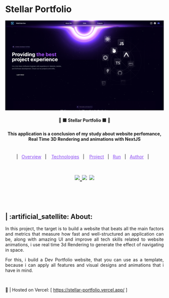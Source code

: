 # Stellar Portfolio

<p align="center">
    <img width="auto" src="./readme_assets/cover.png"/>
</p>

<h4 align="center" >🚀 🟪 Stellar Portfolio 🟪 🚀</h4>

<h4 align="center">
  This application is a conclusion of my study about website perfomance, Real Time 3D Rendering and animations with NextJS
</h4>

#

<p align="center">
  |&nbsp;&nbsp;
  <a style="color: #8a4af3;" href="#project">Overview</a>&nbsp;&nbsp;&nbsp;|&nbsp;&nbsp;&nbsp;
  <a style="color: #8a4af3;" href="#techs">Technologies</a>&nbsp;&nbsp;&nbsp;|&nbsp;&nbsp;&nbsp;
  <a style="color: #8a4af3;" href="#app">Project</a>&nbsp;&nbsp;&nbsp;|&nbsp;&nbsp;
  <a style="color: #8a4af3;" href="#run-project">Run</a>&nbsp;&nbsp;&nbsp;|&nbsp;&nbsp;
  <a style="color: #8a4af3;" href="#author">Author</a>&nbsp;&nbsp;&nbsp;|&nbsp;&nbsp;&nbsp;
</p>

#

<h1 align="center">
  
  <a href="https://github.com/Samuel-Ricardo">
    <img src="https://img.shields.io/static/v1?label=&message=Samuel%20Ricardo&color=black&style=for-the-badge&logo=GITHUB"/>
  </a>

  <a herf="https://www.instagram.com/samuel_ricardo.ex/">
    <img src='https://img.shields.io/static/v1?label=&message=Samuel.ex&color=black&style=for-the-badge&logo=instagram'/> 
  </a>

  <a herf='https://www.linkedin.com/in/samuel-ricardo/'>
    <img src='https://img.shields.io/static/v1?label=&message=Samuel%20Ricardo&color=black&style=for-the-badge&logo=LinkedIn'/> 
  </a>

</h1>

<br>

<p id="project"/>

<br>

<h2>  | :artificial_satellite: About:  </h2>

<p align="justify">
In this project, the target is to build a website that beats all the main factors and metrics that measure how fast and well-structured an application can be, along with amazing UI and improve all tech skills related to website animations, i use real time 3d Rendering to generate the effect of navigating in space.
</p>

<p align="justify">
For this, i build a Dev Portfolio website, that you can use as a template, because i can apply all features and visual designs and animations that i have in mind.
</p>

<br>

📡 | Hosted on Vercel: [ https://stellar-portfolio.vercel.app/ ]

<br>
